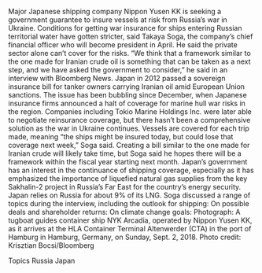 Major Japanese shipping company Nippon Yusen KK is seeking a government guarantee to insure vessels at risk from Russia’s war in Ukraine.
Conditions for getting war insurance for ships entering Russian territorial water have gotten stricter, said Takaya Soga, the company’s chief financial officer who will become president in April. He said the private sector alone can’t cover for the risks.
“We think that a framework similar to the one made for Iranian crude oil is something that can be taken as a next step, and we have asked the government to consider,” he said in an interview with Bloomberg News. Japan in 2012 passed a sovereign insurance bill for tanker owners carrying Iranian oil amid European Union sanctions.
The issue has been bubbling since December, when Japanese insurance firms announced a halt of coverage for marine hull war risks in the region. Companies including Tokio Marine Holdings Inc. were later able to negotiate reinsurance coverage, but there hasn’t been a comprehensive solution as the war in Ukraine continues.
Vessels are covered for each trip made, meaning “the ships might be insured today, but could lose that coverage next week,” Soga said. Creating a bill similar to the one made for Iranian crude will likely take time, but Soga said he hopes there will be a framework within the fiscal year starting next month.
Japan’s government has an interest in the continuance of shipping coverage, especially as it has emphasized the importance of liquefied natural gas supplies from the key Sakhalin-2 project in Russia’s Far East for the country’s energy security. Japan relies on Russia for about 9% of its LNG.
Soga discussed a range of topics during the interview, including the outlook for shipping:
On possible deals and shareholder returns:
On climate change goals:
Photograph: A tugboat guides container ship NYK Arcadia, operated by Nippon Yusen KK, as it arrives at the HLA Container Terminal Altenwerder (CTA) in the port of Hamburg in Hamburg, Germany, on Sunday, Sept. 2, 2018. Photo credit: Krisztian Bocsi/Bloomberg

Topics
Russia
Japan
